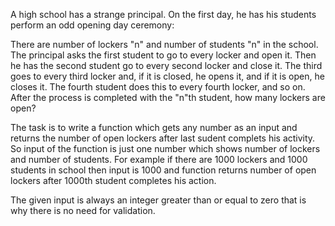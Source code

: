 A high school has a strange principal. On the first day, he has his students perform an odd opening day ceremony:

There are number of lockers "n" and number of students "n" in the school. The principal asks the first student to go to every locker and open it. Then he has the second student go to every second locker and close it. The third goes to every third locker and, if it is closed, he opens it, and if it is open, he closes it. The fourth student does this to every fourth locker, and so on. After the process is completed with the "n"th student, how many lockers are open?

The task is to write a function which gets any number as an input and returns the number of open lockers after last sudent complets his activity. So input of the function is just one number which shows number of lockers and number of students. For example if there are 1000 lockers and 1000 students in school then input is 1000 and function returns number of open lockers after 1000th student completes his action.

The given input is always an integer greater than or equal to zero that is why there is no need for validation.
